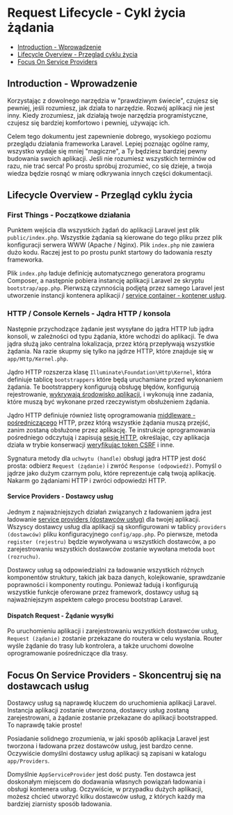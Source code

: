 # Request Lifecycle - Cykl życia żądania

- [Introduction - Wprowadzenie](#introduction)
- [Lifecycle Overview - Przegląd cyklu życia](#lifecycle-overview)
- [Focus On Service Providers](#focus-on-service-providers)

<a name="introduction"></a>
## Introduction - Wprowadzenie

Korzystając z dowolnego narzędzia w "prawdziwym świecie", czujesz się pewniej, jeśli rozumiesz, jak działa to narzędzie. Rozwój aplikacji nie jest inny. Kiedy zrozumiesz, jak działają twoje narzędzia programistyczne, czujesz się bardziej komfortowo i pewniej, używając ich.

Celem tego dokumentu jest zapewnienie dobrego, wysokiego poziomu przeglądu działania frameworka Laravel. Lepiej poznając ogólne ramy, wszystko wydaje się mniej "magiczne", a Ty będziesz bardziej pewny budowania swoich aplikacji. Jeśli nie rozumiesz wszystkich terminów od razu, nie trać serca! Po prostu spróbuj zrozumieć, co się dzieje, a twoja wiedza będzie rosnąć w miarę odkrywania innych części dokumentacji.

<a name="lifecycle-overview"></a>
## Lifecycle Overview - Przegląd cyklu życia

### First Things - Początkowe działania

Punktem wejścia dla wszystkich żądań do aplikacji Laravel jest plik `public/index.php`. Wszystkie żądania są kierowane do tego pliku przez plik konfiguracji serwera WWW (Apache / Nginx). Plik `index.php` nie zawiera dużo kodu. Raczej jest to po prostu punkt startowy do ładowania reszty frameworka.

Plik `index.php` ładuje definicję automatycznego generatora programu Composer, a następnie pobiera instancję aplikacji Laravel ze skryptu `bootstrap/app.php`. Pierwszą czynnością podjętą przez samego Laravel jest utworzenie instancji kontenera aplikacji / [service container - kontener usług](/docs/{{version}}/container).

### HTTP / Console Kernels - Jądra HTTP / konsola

Następnie przychodzące żądanie jest wysyłane do jądra HTTP lub jądra konsoli, w zależności od typu żądania, które wchodzi do aplikacji. Te dwa jądra służą jako centralna lokalizacja, przez którą przepływają wszystkie żądania. Na razie skupmy się tylko na jądrze HTTP, które znajduje się w `app/Http/Kernel.php`.

Jądro HTTP rozszerza klasę `Illuminate\Foundation\Http\Kernel`, która definiuje tablicę `bootstrappers` które będą uruchamiane przed wykonaniem żądania. Te bootstrappery konfigurują obsługę błędów, konfigurują rejestrowanie, [wykrywają środowisko aplikacji](/docs/{{version}}/configuration#environment-configuration), i wykonują inne zadania, które muszą być wykonane przed rzeczywistym obsłużeniem żądania.

Jądro HTTP definiuje również listę oprogramowania [middleware - pośredniczącego](/docs/{{version}}/middleware) HTTP, przez którą wszystkie żądania muszą przejść, zanim zostaną obsłużone przez aplikację. Te instrukcje oprogramowania pośredniego odczytują i zapisują [sesję HTTP](/docs/{{version}}/session), określając, czy aplikacja działa w trybie konserwacji [weryfikując token CSRF](/docs/{{version}}/csrf) i inne.

Sygnatura metody dla `uchwytu (handle)` obsługi jądra HTTP jest dość prosta: odbierz `Request (żądanie)` i zwróć `Response (odpowiedź)`. Pomyśl o jądrze jako dużym czarnym polu, które reprezentuje całą twoją aplikację. Nakarm go żądaniami HTTP i zwróci odpowiedzi HTTP.

#### Service Providers - Dostawcy usług

Jednym z najważniejszych działań związanych z ładowaniem jądra jest ładowanie [service providers (dostawców usług)](/docs/{{version}}/providers) dla twojej aplikacji. Wszyscy dostawcy usług dla aplikacji są skonfigurowani w tablicy `providers (dostawców)` pliku konfiguracyjnego `config/app.php`. Po pierwsze, metoda `register (rejestru)` będzie wywoływana u wszystkich dostawców, a po zarejestrowaniu wszystkich dostawców zostanie wywołana metoda `boot (rozruchu)`.

Dostawcy usług są odpowiedzialni za ładowanie wszystkich różnych komponentów struktury, takich jak baza danych, kolejkowanie, sprawdzanie poprawności i komponenty routingu. Ponieważ ładują i konfigurują wszystkie funkcje oferowane przez framework, dostawcy usług są najważniejszym aspektem całego procesu bootstrap Laravel.

#### Dispatch Request - Żądanie wysyłki

Po uruchomieniu aplikacji i zarejestrowaniu wszystkich dostawców usług, `Request (żądanie)` zostanie przekazane do routera w celu wysłania. Router wyśle żądanie do trasy lub kontrolera, a także uruchomi dowolne oprogramowanie pośredniczące dla trasy.

<a name="focus-on-service-providers"></a>
## Focus On Service Providers - Skoncentruj się na dostawcach usług

Dostawcy usług są naprawdę kluczem do uruchomienia aplikacji Laravel. Instancja aplikacji zostanie utworzona, dostawcy usług zostaną zarejestrowani, a żądanie zostanie przekazane do aplikacji bootstrapped. To naprawdę takie proste!

Posiadanie solidnego zrozumienia, w jaki sposób aplikacja Laravel jest tworzona i ładowana przez dostawców usług, jest bardzo cenne. Oczywiście domyślni dostawcy usług aplikacji są zapisani w katalogu `app/Providers`.

Domyślnie `AppServiceProvider` jest dość pusty. Ten dostawca jest doskonałym miejscem do dodawania własnych powiązań ładowania i obsługi kontenera usług. Oczywiście, w przypadku dużych aplikacji, możesz chcieć utworzyć kilku dostawców usług, z których każdy ma bardziej ziarnisty sposób ładowania.